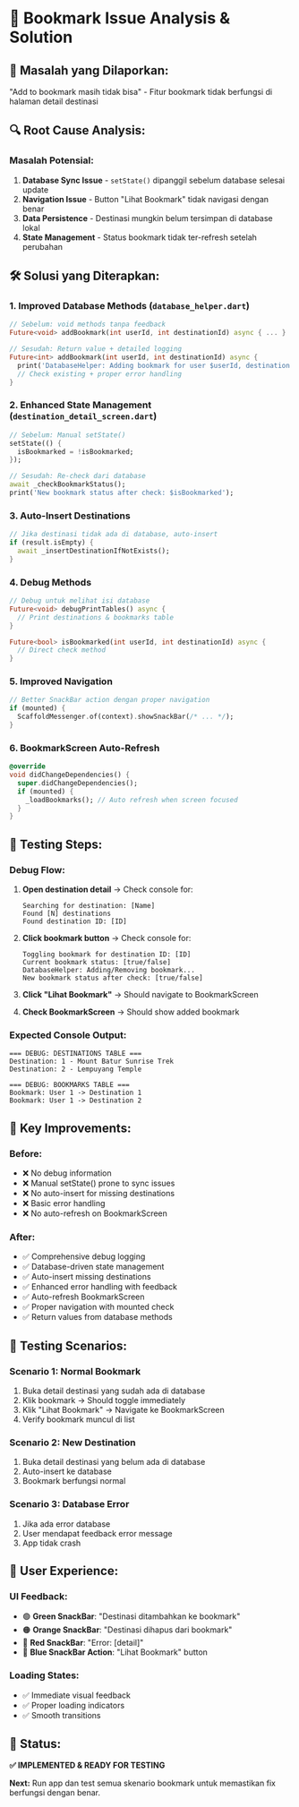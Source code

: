 # 🔖 Bookmark Issue Analysis & Solution

## 🐛 **Masalah yang Dilaporkan:**
"Add to bookmark masih tidak bisa" - Fitur bookmark tidak berfungsi di halaman detail destinasi

## 🔍 **Root Cause Analysis:**

### **Masalah Potensial:**
1. **Database Sync Issue** - `setState()` dipanggil sebelum database selesai update
2. **Navigation Issue** - Button "Lihat Bookmark" tidak navigasi dengan benar
3. **Data Persistence** - Destinasi mungkin belum tersimpan di database lokal
4. **State Management** - Status bookmark tidak ter-refresh setelah perubahan

## 🛠️ **Solusi yang Diterapkan:**

### **1. Improved Database Methods (`database_helper.dart`)**
```dart
// Sebelum: void methods tanpa feedback
Future<void> addBookmark(int userId, int destinationId) async { ... }

// Sesudah: Return value + detailed logging
Future<int> addBookmark(int userId, int destinationId) async {
  print('DatabaseHelper: Adding bookmark for user $userId, destination $destinationId');
  // Check existing + proper error handling
}
```

### **2. Enhanced State Management (`destination_detail_screen.dart`)**
```dart
// Sebelum: Manual setState()
setState(() {
  isBookmarked = !isBookmarked;
});

// Sesudah: Re-check dari database
await _checkBookmarkStatus();
print('New bookmark status after check: $isBookmarked');
```

### **3. Auto-Insert Destinations**
```dart
// Jika destinasi tidak ada di database, auto-insert
if (result.isEmpty) {
  await _insertDestinationIfNotExists();
}
```

### **4. Debug Methods**
```dart
// Debug untuk melihat isi database
Future<void> debugPrintTables() async {
  // Print destinations & bookmarks table
}

Future<bool> isBookmarked(int userId, int destinationId) async {
  // Direct check method
}
```

### **5. Improved Navigation**
```dart
// Better SnackBar action dengan proper navigation
if (mounted) {
  ScaffoldMessenger.of(context).showSnackBar(/* ... */);
}
```

### **6. BookmarkScreen Auto-Refresh**
```dart
@override
void didChangeDependencies() {
  super.didChangeDependencies();
  if (mounted) {
    _loadBookmarks(); // Auto refresh when screen focused
  }
}
```

## 🧪 **Testing Steps:**

### **Debug Flow:**
1. **Open destination detail** → Check console for:
   ```
   Searching for destination: [Name]
   Found [N] destinations
   Found destination ID: [ID]
   ```

2. **Click bookmark button** → Check console for:
   ```
   Toggling bookmark for destination ID: [ID]
   Current bookmark status: [true/false]
   DatabaseHelper: Adding/Removing bookmark...
   New bookmark status after check: [true/false]
   ```

3. **Click "Lihat Bookmark"** → Should navigate to BookmarkScreen

4. **Check BookmarkScreen** → Should show added bookmark

### **Expected Console Output:**
```
=== DEBUG: DESTINATIONS TABLE ===
Destination: 1 - Mount Batur Sunrise Trek
Destination: 2 - Lempuyang Temple

=== DEBUG: BOOKMARKS TABLE ===
Bookmark: User 1 -> Destination 1
Bookmark: User 1 -> Destination 2
```

## 🎯 **Key Improvements:**

### **Before:**
- ❌ No debug information
- ❌ Manual setState() prone to sync issues  
- ❌ No auto-insert for missing destinations
- ❌ Basic error handling
- ❌ No auto-refresh on BookmarkScreen

### **After:**
- ✅ Comprehensive debug logging
- ✅ Database-driven state management
- ✅ Auto-insert missing destinations  
- ✅ Enhanced error handling with feedback
- ✅ Auto-refresh BookmarkScreen
- ✅ Proper navigation with mounted check
- ✅ Return values from database methods

## 🔄 **Testing Scenarios:**

### **Scenario 1: Normal Bookmark**
1. Buka detail destinasi yang sudah ada di database
2. Klik bookmark → Should toggle immediately
3. Klik "Lihat Bookmark" → Navigate ke BookmarkScreen
4. Verify bookmark muncul di list

### **Scenario 2: New Destination**
1. Buka detail destinasi yang belum ada di database
2. Auto-insert ke database
3. Bookmark berfungsi normal

### **Scenario 3: Database Error**
1. Jika ada error database
2. User mendapat feedback error message
3. App tidak crash

## 📱 **User Experience:**

### **UI Feedback:**
- 🟢 **Green SnackBar**: "Destinasi ditambahkan ke bookmark"
- 🟠 **Orange SnackBar**: "Destinasi dihapus dari bookmark"  
- 🔴 **Red SnackBar**: "Error: [detail]"
- 🔵 **Blue SnackBar Action**: "Lihat Bookmark" button

### **Loading States:**
- ✅ Immediate visual feedback
- ✅ Proper loading indicators
- ✅ Smooth transitions

## 🚀 **Status:**

**✅ IMPLEMENTED & READY FOR TESTING**

**Next:** Run app dan test semua skenario bookmark untuk memastikan fix berfungsi dengan benar.
